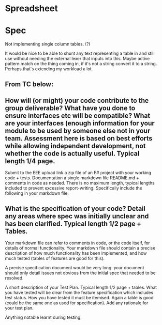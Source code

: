 
# Spreadsheet

# Spec

Not implementing single column tables. (?)

It would be nice to be able to shunt any text representing a table in and still use without needing the external lexer that inputs into this. Maybe active pattern match on the thing coming in, if it's not a string convert it to a string. Perhaps that's extending my workload a lot.

## From TC below:


## How will (or might) your code contribute to the group deliverable? What have you done to ensure interfaces etc will be compatible? What are your interfaces (enough information for your module to be used by someone else not in your team. Assessment here is based on best efforts while allowing independent development, not whether the code is actually useful. Typical length 1/4 page.

Submit to the EEE upload link a zip file of an F# project with your working code + tests. Documentation a single markdown file README.md + comments in code as needed. There is no maximum length, typical lengths included to prevent excessive report-writing. Specifically include the following in your markdown file.


## What is the specification of your code? Detail any areas where spec was initially unclear and has been clarified. Typical length 1/2 page + Tables.

Your markdown file can refer to comments in code, or the code itself, for details of normal functionality. Your markdown file should contain a precise description of how much functionality has been implemented, and how much tested (tables of features are good for this).

A precise specification document would be very long: your document should only detail issues not obvious from the initial spec that needed to be resolved.

A short description of your Test Plan. Typical length 1/2 page + tables. What you have tested will be clear from the feature specification which includes test status. How you have tested it must be itemised. Again a table is good (could be the same one as used for specification). Add any rationale for your test plan.

Anything notable learnt during testing.